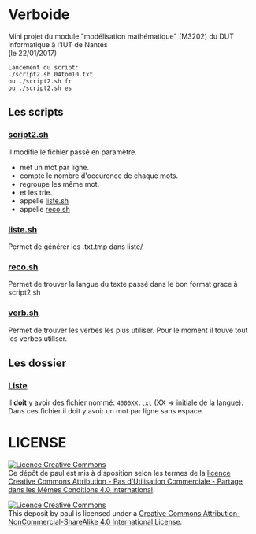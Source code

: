 # Verboide
Mini projet du module "modélisation mathématique" (M3202) du DUT Informatique à l'IUT de Nantes<br/>
(le 22/01/2017)

```
Lancement du script:
./script2.sh 04tom10.txt
ou ./script2.sh fr
ou ./script2.sh es
```
## Les scripts
### [script2.sh](script2.sh)
Il modifie le fichier passé en paramètre.
  * met un mot par ligne.
  * compte le nombre d'occurence de chaque mots.
  * regroupe les même mot.
  * et les trie.
  * appelle [liste.sh](liste.sh)
  * appelle [reco.sh](reco.sh)
  
### [liste.sh](liste.sh)
  Permet de générer les .txt.tmp dans liste/
  
### [reco.sh](reco.sh)
  Permet de trouver la langue du texte passé dans le bon format grace à script2.sh
  
### [verb.sh](verb.sh)
  Permet de trouver les verbes les plus utiliser.
  Pour le moment il touve tout les verbes utiliser.
  
## Les dossier

### [Liste](liste/)
Il  __doit__  y avoir des fichier nommé: `4000XX.txt` (XX => initiale de la langue).
Dans ces fichier il doit y avoir un mot par ligne sans espace.

  
# LICENSE
[![Licence Creative Commons](https://i.creativecommons.org/l/by-nc-sa/4.0/88x31.png)](http://creativecommons.org/licenses/by-nc-sa/4.0/)  
Ce dépôt de paul est mis à disposition selon les termes de la [licence Creative Commons Attribution - Pas d’Utilisation Commerciale - Partage dans les Mêmes Conditions 4.0 International](http://creativecommons.org/licenses/by-nc-sa/4.0/).

[![Licence Creative Commons](https://i.creativecommons.org/l/by-nc-sa/4.0/88x31.png)](http://creativecommons.org/licenses/by-nc-sa/4.0/)  
This deposit by paul is licensed under a [Creative Commons Attribution-NonCommercial-ShareAlike 4.0 International License](http://creativecommons.org/licenses/by-nc-sa/4.0/).
